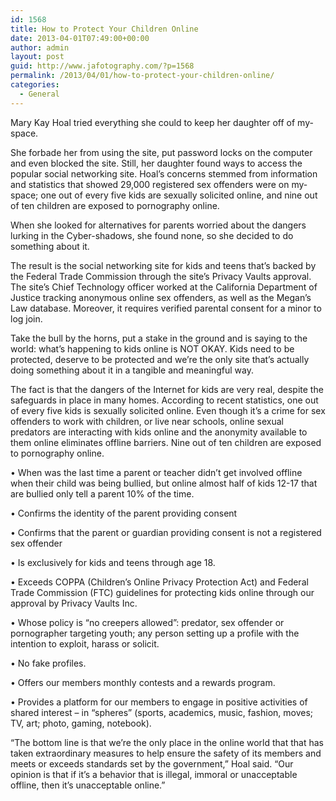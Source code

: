 ```yaml
---
id: 1568
title: How to Protect Your Children Online
date: 2013-04-01T07:49:00+00:00
author: admin
layout: post
guid: http://www.jafotography.com/?p=1568
permalink: /2013/04/01/how-to-protect-your-children-online/
categories:
  - General
---
```

Mary Kay Hoal tried everything she could to keep her daughter off of my-space.

She forbade her from using the site, put password locks on the computer and even blocked the site. Still, her daughter found ways to access the popular social networking site. Hoal’s concerns stemmed from information and statistics that showed 29,000 registered sex offenders were on my-space; one out of every five kids are sexually solicited online, and nine out of ten children are exposed to pornography online.

When she looked for alternatives for parents worried about the dangers lurking in the Cyber-shadows, she found none, so she decided to do something about it.

The result is the social networking site for kids and teens that’s backed by the Federal Trade Commission through the site’s Privacy Vaults approval. The site’s Chief Technology officer worked at the California Department of Justice tracking anonymous online sex offenders, as well as the Megan’s Law database. Moreover, it requires verified parental consent for a minor to log join.

Take the bull by the horns, put a stake in the ground and is saying to the world: what’s happening to kids online is NOT OKAY. Kids need to be protected, deserve to be protected and we’re the only site that’s actually doing something about it in a tangible and meaningful way.

The fact is that the dangers of the Internet for kids are very real, despite the safeguards in place in many homes. According to recent statistics, one out of every five kids is sexually solicited online. Even though it’s a crime for sex offenders to work with children, or live near schools, online sexual predators are interacting with kids online and the anonymity available to them online eliminates offline barriers. Nine out of ten children are exposed to pornography online.

• When was the last time a parent or teacher didn’t get involved offline when their child was being bullied, but online almost half of kids 12-17 that are bullied only tell a parent 10% of the time.

• Confirms the identity of the parent providing consent

• Confirms that the parent or guardian providing consent is not a registered sex offender

• Is exclusively for kids and teens through age 18.

• Exceeds COPPA (Children’s Online Privacy Protection Act) and Federal Trade Commission (FTC) guidelines for protecting kids online through our approval by Privacy Vaults Inc.

• Whose policy is “no creepers allowed”: predator, sex offender or pornographer targeting youth; any person setting up a profile with the intention to exploit, harass or solicit.

• No fake profiles.

• Offers our members monthly contests and a rewards program.

• Provides a platform for our members to engage in positive activities of shared interest – in “spheres” (sports, academics, music, fashion, moves; TV, art; photo, gaming, notebook).

“The bottom line is that we’re the only place in the online world that that has taken extraordinary measures to help ensure the safety of its members and meets or exceeds standards set by the government,” Hoal said. “Our opinion is that if it’s a behavior that is illegal, immoral or unacceptable offline, then it’s unacceptable online.”